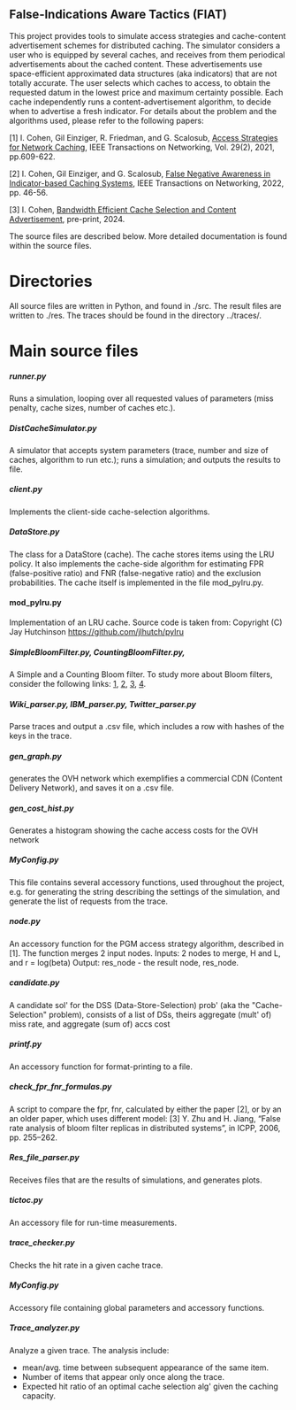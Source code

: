 ## False-Indications Aware Tactics (FIAT)

This project provides tools to simulate access strategies and cache-content advertisement schemes for distributed caching. 
The simulator considers a user who is equipped by several caches, and receives from them periodical advertisements about the cached content. These advertisements use space-efficient approximated data structures (aka indicators) that are not totally accurate. The user selects which caches to access, to obtain the requested datum in the lowest price and maximum certainty possible.
Each cache independently runs a content-advertisement algorithm, to decide when to advertise a fresh indicator.
For details about the problem and the algorithms used, please refer to the following papers:

[1] I. Cohen, Gil Einziger, R. Friedman, and G. Scalosub, [Access Strategies for Network Caching](https://www.researchgate.net/profile/Itamar-Cohen-2/publication/346732877_Access_Strategies_for_Network_Caching/links/5fd27eeea6fdcc697bf6f924/Access-Strategies-for-Network-Caching.pdf), IEEE Transactions on Networking, Vol. 29(2), 2021, pp.609-622.
 
[2] I. Cohen, Gil Einziger, and G. Scalosub, [False Negative Awareness in Indicator-based Caching Systems](https://www.researchgate.net/publication/361178366_False_Negative_Awareness_in_Indicator-Based_Caching_Systems), IEEE Transactions on Networking, 2022, pp. 46-56.

[3] I. Cohen, [Bandwidth Efficient Cache Selection and Content Advertisement](https://www.researchgate.net/publication/380908127_Bandwidth_Efficient_Cache_Selection_and_Content_Advertisement), pre-print, 2024.

The source files are described below. More detailed documentation is found within the source files.

# Directories
All source files are written in Python, and found in ./src.
The result files are written to ./res.
The traces should be found in the directory ../traces/.

# Main source files

##### runner.py #
Runs a simulation, looping over all requested values of parameters (miss penalty, cache sizes, number of caches etc.).

##### DistCacheSimulator.py # 
A simulator that accepts system parameters (trace, number and size of caches, algorithm to run etc.); runs a simulation; and outputs the results to file.

##### client.py
Implements the client-side cache-selection algorithms.

##### DataStore.py
The class for a DataStore (cache). The cache stores items using the LRU policy.
It also implements the cache-side algorithm for estimating FPR (false-positive ratio) and FNR (false-negative ratio) and the exclusion probabilities. 
The cache itself is implemented in the file mod_pylru.py.

#### mod_pylru.py
Implementation of an LRU cache. Source code is taken from:
Copyright (C) Jay Hutchinson
https://github.com/jlhutch/pylru

##### SimpleBloomFilter.py, CountingBloomFilter.py, 
A Simple and a Counting Bloom filter. To study more about Bloom filters, consider the following links: [1](http://www.maxburstein.com/blog/creating-a-simple-bloom-filter), [2](https://hur.st/bloomfilter), [3](http://pages.cs.wisc.edu/~cao/papers/summary-cache/node8.html), [4](https://www.eecs.harvard.edu/~michaelm/postscripts/im2005b.pdf).

##### Wiki_parser.py, IBM_parser.py, Twitter_parser.py
Parse traces and output a .csv file, which includes a row with hashes of the keys in the trace. 

##### gen_graph.py
generates the OVH network which exemplifies a commercial CDN (Content Delivery Network), and saves it on a .csv file.

##### gen_cost_hist.py
Generates a histogram showing the cache access costs for the OVH network

##### MyConfig.py
This file contains several accessory functions, used throughout the project, e.g. for generating the string describing the settings of the simulation, and generate the list of requests from the trace.

##### node.py
An accessory function for the PGM access strategy algorithm, described in [1]. 
The function merges 2 input nodes.
Inputs: 2 nodes to merge, H and L, and r = log(beta)
Output: res_node - the result node, res_node.

##### candidate.py
A candidate sol' for the DSS (Data-Store-Selection) prob' (aka the "Cache-Selection" problem), consists of a list of DSs, theirs aggregate (mult' of) miss rate, and aggregate (sum of) accs cost

##### printf.py
An accessory function for format-printing to a file.

##### check_fpr_fnr_formulas.py
A script to compare the fpr, fnr, calculated by either the paper [2], or by an an older paper, which uses different model:
[3] Y. Zhu and H. Jiang, “False rate analysis of bloom filter replicas in distributed systems”, in ICPP, 2006, pp. 255–262.

##### Res_file_parser.py
Receives files that are the results of simulations, and generates plots.

##### tictoc.py
An accessory file for run-time measurements.

##### trace_checker.py
Checks the hit rate in a given cache trace.

##### MyConfig.py
Accessory file containing global parameters and accessory functions.

##### Trace_analyzer.py
Analyze a given trace. The analysis include:
- mean/avg. time between subsequent appearance of the same item.
- Number of items that appear only once along the trace.
- Expected hit ratio of an optimal cache selection alg' given the caching capacity.